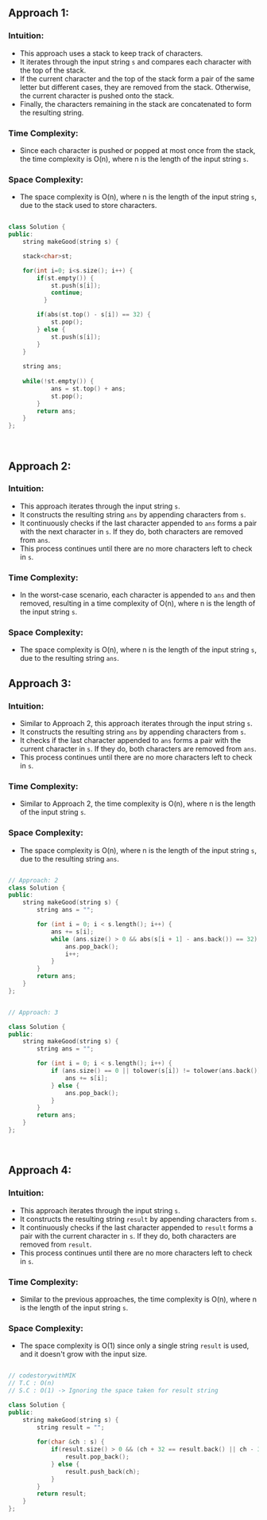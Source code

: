 ## Approach 1:

### Intuition:
- This approach uses a stack to keep track of characters.
- It iterates through the input string `s` and compares each character with the top of the stack.
- If the current character and the top of the stack form a pair of the same letter but different cases, they are removed from the stack. Otherwise, the current character is pushed onto the stack.
- Finally, the characters remaining in the stack are concatenated to form the resulting string.

### Time Complexity:
- Since each character is pushed or popped at most once from the stack, the time complexity is O(n), where n is the length of the input string `s`.

### Space Complexity:
- The space complexity is O(n), where n is the length of the input string `s`, due to the stack used to store characters.






```cpp

class Solution {
public:
    string makeGood(string s) {

    stack<char>st;

    for(int i=0; i<s.size(); i++) {
        if(st.empty()) {
            st.push(s[i]);
            continue;
          }

        if(abs(st.top() - s[i]) == 32) {
            st.pop();
        } else {
            st.push(s[i]);
        }
    }
    
    string ans;
    
    while(!st.empty()) {
            ans = st.top() + ans;
            st.pop();
        }
        return ans;
    }
};

```

<br>

## Approach 2:

### Intuition:
- This approach iterates through the input string `s`.
- It constructs the resulting string `ans` by appending characters from `s`.
- It continuously checks if the last character appended to `ans` forms a pair with the next character in `s`. If they do, both characters are removed from `ans`.
- This process continues until there are no more characters left to check in `s`.

### Time Complexity:
- In the worst-case scenario, each character is appended to `ans` and then removed, resulting in a time complexity of O(n), where n is the length of the input string `s`.

### Space Complexity:
- The space complexity is O(n), where n is the length of the input string `s`, due to the resulting string `ans`.


## Approach 3:

### Intuition:
- Similar to Approach 2, this approach iterates through the input string `s`.
- It constructs the resulting string `ans` by appending characters from `s`.
- It checks if the last character appended to `ans` forms a pair with the current character in `s`. If they do, both characters are removed from `ans`.
- This process continues until there are no more characters left to check in `s`.

### Time Complexity:
- Similar to Approach 2, the time complexity is O(n), where n is the length of the input string `s`.

### Space Complexity:
- The space complexity is O(n), where n is the length of the input string `s`, due to the resulting string `ans`.


```cpp

// Approach: 2 
class Solution {
public:
    string makeGood(string s) {
        string ans = "";

        for (int i = 0; i < s.length(); i++) {
            ans += s[i];
            while (ans.size() > 0 && abs(s[i + 1] - ans.back()) == 32) {
                ans.pop_back();
                i++;
            }
        }
        return ans;
    }
};


// Approach: 3

class Solution {
public:
    string makeGood(string s) {
        string ans = "";

        for (int i = 0; i < s.length(); i++) {
            if (ans.size() == 0 || tolower(s[i]) != tolower(ans.back()) || s[i] == ans.back()) {
                ans += s[i];
            } else {
                ans.pop_back();
            }
        }
        return ans;
    }
};

```

<br>

## Approach 4:

### Intuition:
- This approach iterates through the input string `s`.
- It constructs the resulting string `result` by appending characters from `s`.
- It continuously checks if the last character appended to `result` forms a pair with the current character in `s`. If they do, both characters are removed from `result`.
- This process continues until there are no more characters left to check in `s`.

### Time Complexity:
- Similar to the previous approaches, the time complexity is O(n), where n is the length of the input string `s`.

### Space Complexity:
- The space complexity is O(1) since only a single string `result` is used, and it doesn't grow with the input size.

```cpp

// codestorywithMIK
// T.C : O(n)
// S.C : O(1) -> Ignoring the space taken for result string

class Solution {
public:
    string makeGood(string s) {
        string result = "";
        
        for(char &ch : s) {
            if(result.size() > 0 && (ch + 32 == result.back() || ch - 32 == result.back())) {
                result.pop_back();
            } else {
                result.push_back(ch);
            }
        }       
        return result;
    }
};

```
